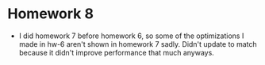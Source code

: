 # Homework 8

- I did homework 7 before homework 6, so some of the optimizations I made in hw-6 aren't shown in homework 7 sadly. Didn't update to match because it didn't improve performance that much anyways.
